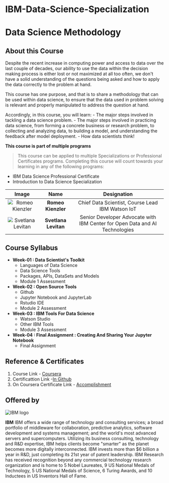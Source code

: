 # IBM-Data-Science-Specialization

# Data Science Methodology
## About this Course
Despite the recent increase in computing power and access to data over the last couple of decades, our ability to use the data within the decision making process is either lost or not maximized at all too often, we don't have a solid understanding of the questions being asked and how to apply the data correctly to the problem at hand.

This course has one purpose, and that is to share a methodology that can be used within data science, to ensure that the data used in problem solving is relevant and properly manipulated to address the question at hand.

Accordingly, in this course, you will learn:
    - The major steps involved in tackling a data science problem.
    - The major steps involved in practicing data science, from forming a concrete business or research problem, to collecting and analyzing data, to building a model, and understanding the feedback after model deployment.
    - How data scientists think!

**This course is part of multiple programs**
> This course can be applied to multiple Specializations or Professional Certificates programs. Completing this course will count towards your learning in any of the following programs:
* IBM Data Science Professional Certificate
* Introduction to Data Science Specialization

| **Image**        | **Name**           | **Designation**  |
| :-------------: |:-------------:|:-----:|
| ![Romeo Kienzler](https://github.com/Ashleshk/IBM-Data-Science-Specialization-Coursera/blob/master/resources/romeokeinzler.jpg) | **Romeo Kienzler**     | Chief Data Scientist, Course Lead IBM Watson IoT |
| ![Svetlana Levitan](https://github.com/Ashleshk/IBM-Data-Science-Specialization-Coursera/blob/master/resources/Svetlana.jpg)    | **Svetlana Levitan**     |  Senior Developer Advocate with IBM Center for Open Data and AI Technologies |


## Course Syllabus
* **Week-01 : Data Scientist's Toolkit**
	* Languages of Data Science
	* Data Science Tools
	* Packages, APIs, DataSets and Models
	* Module 1 Assessment
* **Week-02 : Open Source Tools**
	* Github
	* Jupyter Notebook and JupyterLab
	* Rstudio IDE
	* Module 2 Assessment
* **Week-03 : IBM Tools For Data Science**
	* Watson Studio
	* Other IBM Tools
	* Module 3 Assessment
* **Week-04 : Final Assignment : Creating And Sharing Your Jupyter Notebook**
	* Final Assignment

## Reference & Certificates
1. Course Link - [Coursera](https://www.coursera.org/learn/open-source-tools-for-data-science)
2. Certificattion Link -[In Github](https://github.com/Ashleshk/IBM-Data-Science-Specialization-Coursera/blob/master/Certificate-2%20Tools%20For%20Data%20Science.pdf)
3. On Coursera Certificate Link - [Accomplishment](https://coursera.org/share/07f7fea942197868b30c5a2387a0fda7)

## Offered by
![IBM logo](https://github.com/Ashleshk/IBM-Data-Science-Specialization-Coursera/blob/master/IBM-Logo-Blk---Square.png)

**IBM**
IBM offers a wide range of technology and consulting services; a broad portfolio of middleware for collaboration, predictive analytics, software development and systems management; and the world's most advanced servers and supercomputers. Utilizing its business consulting, technology and R&D expertise, IBM helps clients become "smarter" as the planet becomes more digitally interconnected. IBM invests more than $6 billion a year in R&D, just completing its 21st year of patent leadership. IBM Research has received recognition beyond any commercial technology research organization and is home to 5 Nobel Laureates, 9 US National Medals of Technology, 5 US National Medals of Science, 6 Turing Awards, and 10 Inductees in US Inventors Hall of Fame.